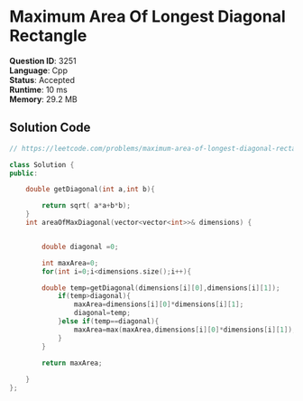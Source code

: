 # Maximum Area Of Longest Diagonal Rectangle

**Question ID**: 3251  
**Language**: Cpp  
**Status**: Accepted  
**Runtime**: 10 ms  
**Memory**: 29.2 MB  

## Solution Code
```cpp
// https://leetcode.com/problems/maximum-area-of-longest-diagonal-rectangle

class Solution {
public:

    double getDiagonal(int a,int b){

        return sqrt( a*a+b*b);
    }
    int areaOfMaxDiagonal(vector<vector<int>>& dimensions) {


        double diagonal =0;

        int maxArea=0;
        for(int i=0;i<dimensions.size();i++){

        double temp=getDiagonal(dimensions[i][0],dimensions[i][1]);
            if(temp>diagonal){
                maxArea=dimensions[i][0]*dimensions[i][1];
                diagonal=temp;
            }else if(temp==diagonal){
                maxArea=max(maxArea,dimensions[i][0]*dimensions[i][1]);
            }
        }

        return maxArea;
        
    }
};
```
